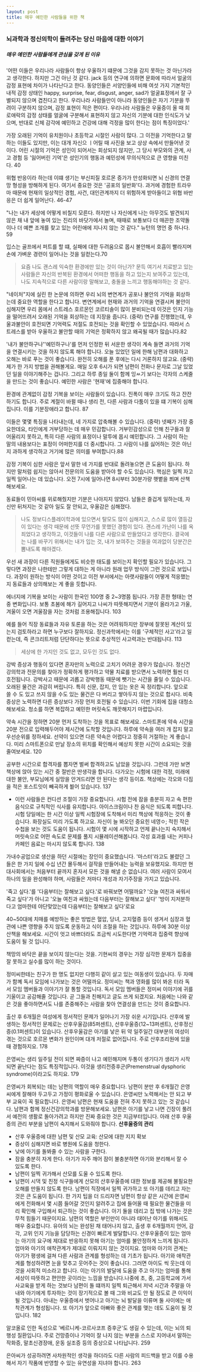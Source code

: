 ```yaml
---
layout: post
title: 매우 예민한 사람들을 위한 책
---
```

### 뇌과학과 정신의학이 들려주는 당신 마음에 대한 이야기

##### 매우 예민한 사람들에게 관심을 갖게 된 이유
'어떤 이들은 우리나라 사람들이 항상 우울하기 떄문에 그것을 감지 못하는 것 아닌가라고 생각한다. 하지만 그건 아닌 것 같다. jack 등의 연구에 의하면 문화에 따라서 얼굴의 감정 표현에 차이가 나타난다고 한다. 동양인들은 서양인들에 비해 여섯 가지 기본적인 내적 감정 상태인 happy, surprise, fear, disgust, anger, sad가 얼굴표정에서 잘 구별되지 않으며 겹친다고 한다. 우리나라 사람들만이 아니라 동양인들은 자기 기분을 뚜려이 구분하지 않으며, 감정 표현이 적은 편이다.
우리나라 사람들은 우울증이 올 때 희로애락의 감정 상태를 얼굴에 구분해서 표현하지 않고 자신의 기분에 대한 인식도가 낮으며, 반대로 신체 감각에 예민하고 건강에 대해 걱정을 많이 한다는 점이 특징이었다.'

가장 오래된 기억이 유치원이나 초등학교 시절인 사람이 많다. 그 이전을 기억한다고 말하는 이들도 있지만, 이는 대개 자신으 ㅣ어릴 때 사진을 보고 상상 속에서 만들어낸 것이다. 어린 시절의 기억은 성인이 되어서는 회상되지 않지만, 그 당시 부모와의 관계, 사고 경험 등 '잃어버린 기억'은 성인기의 행동과 예민성에 무의식적으로 큰 영향을 미친다. 40

위협 반응이라 하는데 이떄 생기는 부신피질 호르몬 증가가 만성화되면 뇌 신경의 연결망 형성을 방해하게 된다. 여기서 중요한 것은 '공포의 일반화'다. 과거에 경험한 트라우마 때문에 현재의 일상적인 경험, 사건, 대인관계까지 더 위험하게 받아들이고 위협 바반응은 더 쉽게 일어난다. 46-47

"나는 내가 세상에 어떻게 비칠지 모른다. 하지만 나 자신에게 나는 아무것도 발견되지 않은 채 내 앞에 놓여 있는 진리의 바닷가에서 놀며, 때때로 보통보다 더 매끈한 조약돌이나 더 예쁜 조개를 찾고 있는 어린애에 지나지 않는 것 같다." 뉴턴의 명언 중 하나다. 59

입스는 골프에서 퍼트를 할 떄, 실패에 대한 두려움으로 몹시 불안해서 호흡이 빨라지며 손에 가벼운 경련이 일어나는 것을 일컫는다.70

> 요즘 나도 괜스레 익숙한 환경에만 있는 것이 아닌가? 문득 여기서 치료받고 있는 사람들은 자신의 반복된 환경에서 어떠한 행동을 하고 있는지 보여주고 있는데, 나도 지속적으로 다른 사람이랑 말해보고, 충돌을 느끼고 행동해야하는 것 같다.

"네이처"지에 실린 한 논문에 의하면 우리 뇌의 변연계가 공포나 불안의 기억을 회상하는데 중요한 역할을 한다고 합니다. 변연계에서 현재와 과거의 기억을 연결시켜 불안이 심해지면 우리 몸에서 스트레스 호르몬인 코르티솔이 많이 분비되는데 이것은 인지 기능을 떨어뜨려서 오래된 기억을 회상하는 데 지장을 줍니다. (중략) 연구를 진행했는데, 우울과불안이 호전되면 기억력도 저절도 호전되는 것을 확인할 수 있었습니다. 따라서 스트레스를 받아 우울하고 불안할 때의 기억은 정확하지 않고 왜곡될 때가 많습니다.82

'내가 불안하구나''예민하구나'를 먼저 인정한 뒤 서운한 생각이 계속 들면 과거의 기억을 연결시키는 것을 하지 않도록 해야 합니다. 오늘 있었던 일에 한해 남편과 대화하고 오해는 바로 푸는 것이 좋습니다. 완전히 오해를 푼 후에는 다시 거론하지 않고요. (중략) 제가 한 가지 방법을 권해볼게요. 매일 오후 6시가 되면 남편이 전화나 문자로 그날 있었던 일을 이야기해주는 겁니다. 그리고 하루 종일 둘이 함께 잉ㅆ기 보다는 각자의 스케줄을 만드는 것이 좋습니다. 예민한 사람은 '현재'에 집중해야 합니다.

환경에 관계없이 감정 기복을 보이는 사람들이 있습니다. 진폭이 매우 크기도 하고 잔잔하기도 합니다. 주로 계절이 바뀔 때나 생리 전, 다른 사람과 다툼이 있을 떄 기복이 심해집니다. 이를 기분장애라고 합니다. 87

이들은 몇몇 특징을 나타내는데, 네 가지로 압축해볼 수 있습니다. (중략) 넷째가 가장 중요한데요, 타인에게 거부당하는 데 매우 민감합니다. 거부민감성으로 인해 친구들과 잘 어울리지 못하고, 특히 다른 사람의 표정이나 말투에 몹시 예민합니다. 그 사람이 하는 말의 내용보다는 표정이 어떠한지를 더 중시합니다. 그 사람이 나를 싫어하는 것은 아닌지 과하게 생각하고 거기에 많은 의미를 부여합니다.88

감정 기복이 심한 사람은 앞서 말한 네 가지를 반대로 돌려놓으면 큰 도움이 됩니다. 하지만 말처럼 쉽지는 않아서 전문의의 도움을 받아야 할 수도 있습니다. 핵심은 일찍 자고 일찍 일어나는 데 있습니다. 오전 7시에 일어나면 8시부터 30분가량 햇볕을 쬐며 산책해보세요. 

동료들이 민아씨를 위로해줬지만 기분은 나아지지 않았다. 남들은 즐겁게 일하는데, 자신만 뒤처지는 것 같아 일도 잘 안되고, 우울감은 심해졌다. 
> 나도 정보디스플레이학과에 있으면서 탈모도 많이 심해지고, 스스로 많이 열등감이 있다는 생각 때문에 선뜻 무언가를 못했던 경험이 있다. 괜스레 가난이 나를 옥죄었다고 생각하고, 이것들이 나를 다른 사람으로 만들었다고 생각한다. 결국에는 나를 바꾸기 위해서는 내가 입는 것, 내가 보여주는 것들을 여과없이 당분간은 뽐내도록 해야겠다.

우선 새 과장이 다른 직원들에게도 비슷한 태도를 보이는지 확인할 필요가 있습니다. 그렇다면 과장은 나한테만 그렇게 대하는 게 아니라 원래 업무 방식이 그런 것으로 보입니다. 과장이 원하는 방식이 어떤 것이고 이전 부서에서는 아랫사람들이 어떻게 적응했는지 동료들과 상의해보는 게 좋을 듯합니다.

에너지에 기복을 보이는 사람이 한국인 100명 중 2~3명쯤 됩니다. 가장 흔한 형태는 연중 변화입니다. 보통 초봄에 해가 길어지고 나씨가 따뜻해지면서 기분이 올라가고 가울, 겨울이 오면 겨울잠을 자는 것처럼 조용해집니다. 103

예를 들어 직장 동료들과 자유 토론을 하는 것은 어려워하지만 장부에 잘못된 계산이 있는지 검토하라고 하면 누구보다 잘하지요. 정신과학에서는 이를 '구체적인 사고'라고 일컫는데, 즉 콘크리트처럼 단단하다는 뜻으로 추상적인 사고력과는 반대됩니다. 113

> 세상에 한 가지인 것도 없고, 모두인 것도 없다.

강박 증상과 행동이 있다면 혼자만의 노력으로 고치기 어려운 경우가 많습니다. 정신건강의학과 전문의를 찾아가 정확하게 평가하고 약물 치료를 받으면서 노력하면 훨씬 더 호전됩니다. 강박사고 때문에 괴롭고 강박행동 때문에 뺏기는 시간을 줄일 수 있습니다. 오래된 물건은 과감히 버립니다. 특히 신문, 잡지, 안 입는 옷은 꼭 정리합니다. 앞으로 쓸 수 도 있고 쓰지 않을 수도 있는 물건은 다 버리고 쌓아두지 않는 것으로 합시다. 비축 증상은 노력하면 다른 증상보다 가장 먼저 호전될 수 있습니다. 이번 기회에 집을 대청소해보세요. 청소를 하면 복잡하고 예민한 머릿속도 깨끗해지기 마렵입니다.

약속 시간을 정하면 20분 먼저 도착하는 것을 목표로 해보세요. 스마트폰에 약속 시간을 20분 전으로 입력해두어야 제시간에 도착할 것입니다. 하루에 약속을 여러 개 잡지 말고 우선순위를 정하세요. 선약이 있으면 다른 약속은 어렵다고 정중히 거절하는 게 좋습니다. 미리 스마트폰으로 만날 장소의 위치를 확인해서 예상치 못한 시간이 소요되는 것을 줄여보세요. 120

공부한 시간으로 합격자를 뽑자면 벌써 합격하고도 남았을 것입니다. 그런데 가만 보면 책상에 앉아 있는 시간 중 절반은 딴생각을 합니다. 다가오는 시험에 대한 걱정, 미래에 대한 불안, 부모님에게 실망을 안겨드리면 안 된다는 생각 등이죠. 책상에는 각오와 다짐을 적은 포스트잇이 빼곡하게 붵어 있습니다. 137
- 이런 사람들은 컨디션 조절이 가장 중요합니다. 시험 전에 잠을 충분히 자고 속 편한 음식으로 규칙적인 식사를 유지합니다. 아이스크림이나 찬 음식은 되도록 피합니다. 시험 당일에는 한 시간 이상 일찍 시험장에 도착해서 미리 책상에 적응하는 것이 좋습니다. 화장실도 미리 가도록 하고요. 자신이 늘 봐오던 중요힌 네영ㅇ; 적힌 작은 수첩을 보는 것도 도움이 됩니다. 시험이 몇 시에 시작하고 언제 끝나는지 숙지해서 머릿속으로 어떤 속도로 문제를 풀지 시뮬레이션해봅니다. 각성 효과를 내는 커피나 카페인 음료는 마시지 않도록 합니다. 138

가내수공업으로 생산을 하던 시절에는 장인이 중요했습니다. '마스터'라고도 불렸던 그들은 한 가지 일에 수십 년간 몰두해서 걸작을 만들어내는 능력을 보유했지요. 하지만 현대사회에서는 처음부터 끝까지 혼자서 모든 것을 해낼 순 없습니다. 여러 사람이 모여서 하나의 일을 완성해야 하며, 사람들은 저마다 개성과 자기주장을 가지고 있습니다.

'죽고 싶다.'를 '다음부터는 잘해보고 싶다.'로 바꿔보면 어떨까요? '오늘 여친과 싸워서 죽고 싶다'가 아니고 '오늘 여친과 싸웠는데 다음부터는 잘해보고 싶다' '방이 지저분하다고 엄마한테 야단맞았는데 다음부터는 잘해보고 싶다'로요

40~50대에 치매를 예방하는 좋은 방법은 혈압, 당녀, 고지혈증 등이 생겨서 심장과 혈관에 나쁜 영향을 주지 않도록 운동하고 식이 조절을 하는 것입니다. 하루에 30분 이상 산책을 해보세요. 시간이 엇고 바쁘더라도 조금씩 시도한다면 기억력과 집중력 향상에 도움이 될 것 입니다.

책망의 바닥은 끝을 보이지 않는다는 것을. 기현씨의 경우는 가장 심각한 문제가 집중을 잘 못하고 실수를 많이 하는 것이다.

정미씨한테는 친구가 한 명도 없지만 다행히 같이 살고 있는 여동생이 있습니다. 두 자매가 함꼐 독서 모임에 나가보는 것은 어떨까요. 정미씨는 책과 영화를 많이 봐온 터라 독서 모임 멤버들과 이야기가 잘 통할 것입니다. 독서 모임 멤버들은 정미씨 이야기에 귀를 기울이고 공감해줄 것입니다. 곧 그들과 친해지고 글도 쓰게 되겠지요. 처음에는 나와 같은 것을 좋아하면서도 나를 존중해주는 사람을 찾아 연결성을 만드는 것이 중요합니다.

출산 후 6개월은 여성에게 정서적인 문제가 일어나기 가장 쉬운 시기입니다. 산후에 발생하는 정서적인 문제로는 산후우울감(85퍼센트), 산후우울증(12~13퍼센트), 산후정신증(0.1퍼센트)이 있습니다. 산후우울감은 아기를 낳은 뒤 약 일주일간 대부분의 여성이 겪는 것으로 호르몬 변화가 원인이며 대개 저절로 없어집니다. 주로 산후조리원에 있을 때 경험하지요. 178

은영씨는 생리 일주일 전이 되면 짜증이 나고 예민해지며 두통이 생기다가 생리가 시작되면 끝난다는 점도 특징적입니다. 이것을 생리전증후군(Premenstrual dysphoric syndrome)이라고도 하지요. 179

은영씨가 회복되는 데는 남편의 역할이 매우 중요합니다. 남편이 분만 후 6개월간 은영씨에게 잘해야 두고두고 가정이 평화로울 수 있습니다. 은영씨만 노력해서는 안 되고 부부 교육이 꼭 필요합니다. 은영씨 남편은 현재 도움을 전혀 주지 못하고 있는 것 같습니다. 남편과 함께 정신건강의학과를 방문해보세요. 남편은 아기를 낳고 나면 긴장이 풀려서 예전의 생활로 돌아가려고 하지만 진짜 중요한 것은 지금부터입니다. 아래 산후 우울증의 관리 부분을 남편이 숙지해서 도와줘야 합니다.
**산후울증의 관리**
- 산후 우울증에 대한 남편 및 산모 교육: 산모에 대한 지지 확보
- 증상이 심해지면 바로 병원에 도움을 청한다.
- 낮에 아기를 돌봐줄 수 있는 사람을 구한다.
- 잠을 충분히 자게 한다. 아기가 자주 깨어 잠이 불충분하면 아기와 분리해서 잘 수 있도록 한다.
- 남편이 일찍 귀가해서 산모를 도울 수 있도록 한다.
- 남편이 시댁 및 친정 식구들에게 산모의 산후우울증에 대한 정보를 제공해 불필요한 오해를 만들지 않도록 한다.
남편이 직장에서 일찍 귀가하고 또 아기를 데리고 자는 것은 큰 도움이 됩니다. 한 가지 팁을 더 드리자면 남편이 항상 같은 시간에 은영씨에게 전화해서 몇 시쯤 들어갈 것인지 알려주고 집에 들어올 때 필요한 물건들을 미리 확인해 구입해서 퇴근하는 것이 좋습니다. 아기 둘을 데리고 집 밖에 나가는 것은 무척 힘들기 때문이지요. 남편의 역할은 부인만이 아니라 태어난 아기를 위해서도 매우 중요합니다. 유아의 뇌는 완성된 채 태어나지 않고, 출생 후 6개월까지 언어, 감각, 고위 인지 기능을 담당하는 신경이 빠르게 발달합니다. 산후우울증이 있는 엄마는 아기의 요구에 제대로 반응하지 못해 아기는 엄마를 불안정하게 느끼게 됩니다. 엄마와 아기의 애착관계가 제대로 이뤄지지 않는 것이지요. 엄마와 아기의 관계는 아기가 평생에 걸쳐 다른 사람과 관계를 형성하는 데 기초가 됩니다. 아기와 애착관계를 형성하려면 눈을 맞추고 웃어주는 것이 좋습니다. 그러면 아이도 씩 웃는데 이것을 사회적 미소라고 합니다. 이는 아기의 발달에 도움을 주고 아기는 엄마를 통해 세상이 따뜻하고 편안한 곳이라는 느낌을 받습니다.나중에 초, 중, 고등학교에 가서 사교육을 받게 하는 것보다 남편이 돌 떄까지 일찍 퇴근해서 저녁 시간과 주말을 아내와 아기에게 투자하는 것이 장기적으로 볼 때 그와 비교도 안 될 정도로 큰 이익이 될 것입니다. 아내는 우울증에서 벗어나고 아기는 뇌 발달을 이류며 둘 사이에는 애착관계가 형성됩니다. 또 아기가 앞으로 아빠와 좋은 관계를 맺는 데도 도움이 될 것입니다. 182

알코올로 인한 독성으로 '베르니케-코르사코프 증후군'도 생길 수 있는데, 이는 뇌의 퇴행성 질환입니다. 주로 건망증이나 기억이 잘 나지 않는 부분을 스스로 지어내서 말하는 작화증, 말초신경장애, 운동 실조증 등의 증상으로 나타납니다. 259

은아씨가 성공하려면 사차원적인 생각을 하더라도 다른 사람의 피드백을 받고 이를 수용해서 자기 작품에 반영할 수 있는 유연성을 지녀야 합니다. 263

